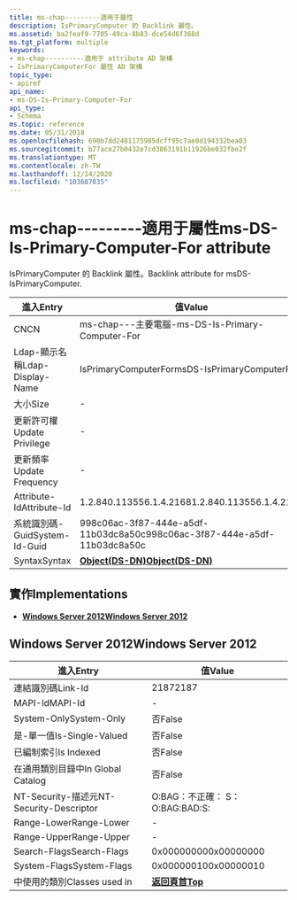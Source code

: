 ```yaml
---
title: ms-chap---------適用于屬性
description: IsPrimaryComputer 的 Backlink 屬性。
ms.assetid: ba2feaf9-7705-49ca-8b83-dce54d6f368d
ms.tgt_platform: multiple
keywords:
- ms-chap----------適用于 attribute AD 架構
- IsPrimaryComputerFor 屬性 AD 架構
topic_type:
- apiref
api_name:
- ms-DS-Is-Primary-Computer-For
api_type:
- Schema
ms.topic: reference
ms.date: 05/31/2018
ms.openlocfilehash: 690b7dd2481175985dcff95c7ae0d194332bea03
ms.sourcegitcommit: b77ace27b0432e7cd3863191b11926be032fbe2f
ms.translationtype: MT
ms.contentlocale: zh-TW
ms.lasthandoff: 12/14/2020
ms.locfileid: "103687035"
---
```

# <a name="ms-ds-is-primary-computer-for-attribute"></a><span data-ttu-id="1d2a1-105">ms-chap---------適用于屬性</span><span class="sxs-lookup"><span data-stu-id="1d2a1-105">ms-DS-Is-Primary-Computer-For attribute</span></span>

<span data-ttu-id="1d2a1-106">IsPrimaryComputer 的 Backlink 屬性。</span><span class="sxs-lookup"><span data-stu-id="1d2a1-106">Backlink attribute for msDS-IsPrimaryComputer.</span></span>



| <span data-ttu-id="1d2a1-107">進入</span><span class="sxs-lookup"><span data-stu-id="1d2a1-107">Entry</span></span> | <span data-ttu-id="1d2a1-108">值</span><span class="sxs-lookup"><span data-stu-id="1d2a1-108">Value</span></span> |
|-------------------|-----------------------------------------|
| <span data-ttu-id="1d2a1-109">CN</span><span class="sxs-lookup"><span data-stu-id="1d2a1-109">CN</span></span>                | <span data-ttu-id="1d2a1-110">ms-chap---主要電腦-</span><span class="sxs-lookup"><span data-stu-id="1d2a1-110">ms-DS-Is-Primary-Computer-For</span></span>           |
| <span data-ttu-id="1d2a1-111">Ldap-顯示名稱</span><span class="sxs-lookup"><span data-stu-id="1d2a1-111">Ldap-Display-Name</span></span> | <span data-ttu-id="1d2a1-112">IsPrimaryComputerFor</span><span class="sxs-lookup"><span data-stu-id="1d2a1-112">msDS-IsPrimaryComputerFor</span></span>               |
| <span data-ttu-id="1d2a1-113">大小</span><span class="sxs-lookup"><span data-stu-id="1d2a1-113">Size</span></span>              | \-                                      |
| <span data-ttu-id="1d2a1-114">更新許可權</span><span class="sxs-lookup"><span data-stu-id="1d2a1-114">Update Privilege</span></span>  | \-                                      |
| <span data-ttu-id="1d2a1-115">更新頻率</span><span class="sxs-lookup"><span data-stu-id="1d2a1-115">Update Frequency</span></span>  | \-                                      |
| <span data-ttu-id="1d2a1-116">Attribute-Id</span><span class="sxs-lookup"><span data-stu-id="1d2a1-116">Attribute-Id</span></span>      | <span data-ttu-id="1d2a1-117">1.2.840.113556.1.4.2168</span><span class="sxs-lookup"><span data-stu-id="1d2a1-117">1.2.840.113556.1.4.2168</span></span>                 |
| <span data-ttu-id="1d2a1-118">系統識別碼-Guid</span><span class="sxs-lookup"><span data-stu-id="1d2a1-118">System-Id-Guid</span></span>    | <span data-ttu-id="1d2a1-119">998c06ac-3f87-444e-a5df-11b03dc8a50c</span><span class="sxs-lookup"><span data-stu-id="1d2a1-119">998c06ac-3f87-444e-a5df-11b03dc8a50c</span></span>    |
| <span data-ttu-id="1d2a1-120">Syntax</span><span class="sxs-lookup"><span data-stu-id="1d2a1-120">Syntax</span></span>            | [<span data-ttu-id="1d2a1-121">**Object(DS-DN)**</span><span class="sxs-lookup"><span data-stu-id="1d2a1-121">**Object(DS-DN)**</span></span>](s-object-ds-dn.md) |



## <a name="implementations"></a><span data-ttu-id="1d2a1-122">實作</span><span class="sxs-lookup"><span data-stu-id="1d2a1-122">Implementations</span></span>

-   [<span data-ttu-id="1d2a1-123">**Windows Server 2012**</span><span class="sxs-lookup"><span data-stu-id="1d2a1-123">**Windows Server 2012**</span></span>](#windows-server-2012)

## <a name="windows-server-2012"></a><span data-ttu-id="1d2a1-124">Windows Server 2012</span><span class="sxs-lookup"><span data-stu-id="1d2a1-124">Windows Server 2012</span></span>



| <span data-ttu-id="1d2a1-125">進入</span><span class="sxs-lookup"><span data-stu-id="1d2a1-125">Entry</span></span> | <span data-ttu-id="1d2a1-126">值</span><span class="sxs-lookup"><span data-stu-id="1d2a1-126">Value</span></span> |
|------------------------|---------------------------------|
| <span data-ttu-id="1d2a1-127">連結識別碼</span><span class="sxs-lookup"><span data-stu-id="1d2a1-127">Link-Id</span></span>                | <span data-ttu-id="1d2a1-128">2187</span><span class="sxs-lookup"><span data-stu-id="1d2a1-128">2187</span></span>                            |
| <span data-ttu-id="1d2a1-129">MAPI-Id</span><span class="sxs-lookup"><span data-stu-id="1d2a1-129">MAPI-Id</span></span>                | \-                              |
| <span data-ttu-id="1d2a1-130">System-Only</span><span class="sxs-lookup"><span data-stu-id="1d2a1-130">System-Only</span></span>            | <span data-ttu-id="1d2a1-131">否</span><span class="sxs-lookup"><span data-stu-id="1d2a1-131">False</span></span>                           |
| <span data-ttu-id="1d2a1-132">是-單一值</span><span class="sxs-lookup"><span data-stu-id="1d2a1-132">Is-Single-Valued</span></span>       | <span data-ttu-id="1d2a1-133">否</span><span class="sxs-lookup"><span data-stu-id="1d2a1-133">False</span></span>                           |
| <span data-ttu-id="1d2a1-134">已編制索引</span><span class="sxs-lookup"><span data-stu-id="1d2a1-134">Is Indexed</span></span>             | <span data-ttu-id="1d2a1-135">否</span><span class="sxs-lookup"><span data-stu-id="1d2a1-135">False</span></span>                           |
| <span data-ttu-id="1d2a1-136">在通用類別目錄中</span><span class="sxs-lookup"><span data-stu-id="1d2a1-136">In Global Catalog</span></span>      | <span data-ttu-id="1d2a1-137">否</span><span class="sxs-lookup"><span data-stu-id="1d2a1-137">False</span></span>                           |
| <span data-ttu-id="1d2a1-138">NT-Security-描述元</span><span class="sxs-lookup"><span data-stu-id="1d2a1-138">NT-Security-Descriptor</span></span> | <span data-ttu-id="1d2a1-139">O:BAG：不正確： S：</span><span class="sxs-lookup"><span data-stu-id="1d2a1-139">O:BAG:BAD:S:</span></span>                    |
| <span data-ttu-id="1d2a1-140">Range-Lower</span><span class="sxs-lookup"><span data-stu-id="1d2a1-140">Range-Lower</span></span>            | \-                              |
| <span data-ttu-id="1d2a1-141">Range-Upper</span><span class="sxs-lookup"><span data-stu-id="1d2a1-141">Range-Upper</span></span>            | \-                              |
| <span data-ttu-id="1d2a1-142">Search-Flags</span><span class="sxs-lookup"><span data-stu-id="1d2a1-142">Search-Flags</span></span>           | <span data-ttu-id="1d2a1-143">0x00000000</span><span class="sxs-lookup"><span data-stu-id="1d2a1-143">0x00000000</span></span>                      |
| <span data-ttu-id="1d2a1-144">System-Flags</span><span class="sxs-lookup"><span data-stu-id="1d2a1-144">System-Flags</span></span>           | <span data-ttu-id="1d2a1-145">0x00000010</span><span class="sxs-lookup"><span data-stu-id="1d2a1-145">0x00000010</span></span>                      |
| <span data-ttu-id="1d2a1-146">中使用的類別</span><span class="sxs-lookup"><span data-stu-id="1d2a1-146">Classes used in</span></span>        | [<span data-ttu-id="1d2a1-147">**返回頁首**</span><span class="sxs-lookup"><span data-stu-id="1d2a1-147">**Top**</span></span>](c-top.md)<br/> |



 

 





